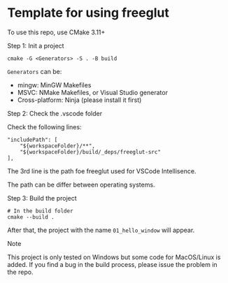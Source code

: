 # Template for using freeglut

To use this repo, use CMake 3.11+

Step 1: Init a project

```{bash}
cmake -G <Generators> -S . -B build
```
`Generators` can be:
- mingw: MinGW Makefiles
- MSVC: NMake Makefiles, or Visual Studio generator
- Cross-platform: Ninja (please install it first)

Step 2: Check the .vscode folder

Check the following lines:

```{json}
"includePath": [
    "${workspaceFolder}/**",
    "${workspaceFolder}/build/_deps/freeglut-src"
],
```

The 3rd line is the path foe freeglut used for VSCode Intellisence.

The path can be differ between operating systems.

Step 3: Build the project

```
# In the build folder
cmake --build .
```

After that, the project with the name `01_hello_window` will appear.

> [!NOTE]
> This project is only tested on Windows but some code for MacOS/Linux is added. If you find a bug in the build process, please issue the problem in the repo.

